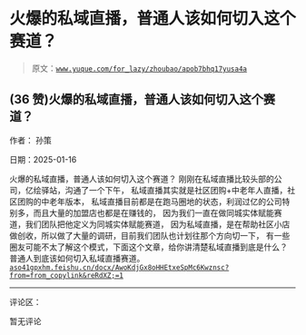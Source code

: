# 火爆的私域直播，普通人该如何切入这个赛道？

> 原文：[`www.yuque.com/for_lazy/zhoubao/apob7bhq17yusa4a`](https://www.yuque.com/for_lazy/zhoubao/apob7bhq17yusa4a)

## (36 赞)火爆的私域直播，普通人该如何切入这个赛道？

作者： 孙策

日期：2025-01-16

火爆的私域直播，普通人该如何切入这个赛道？ 刚刚在私域直播比较头部的公司，亿绘驿站，沟通了一个下午，
私域直播其实就是社区团购+中老年人直播，社区团购的中老年版本， 私域直播目前都是在跑马圈地的状态，利润过亿的公司特别多，而且大量的加盟店也都是在赚钱的，
因为我们一直在做同城实体赋能赛道，我们团队把他定义为同城实体赋能赛道，
因为私域直播，是在帮助社区小店做创收，所以做了大量的调研，目前我们团队也计划往那个方向切一下，
有一些圈友可能不太了解这个模式，下面这个文章，给你讲清楚私域直播到底是什么？ 普通人到底该如何切入私域直播赛道。 [`aso41gpxhm.feishu.cn/docx/AwoKdjGx8oHHEtxeSpMc6Kwznsc?from=from_copylink&reRdXZ;=1`](https://aso41gpxhm.feishu.cn/docx/AwoKdjGx8oHHEtxeSpMc6Kwznsc?from=from_copylink&reRdXZ;=1)

* * *

评论区：

暂无评论